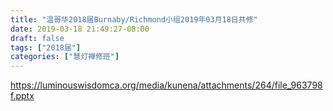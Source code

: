 ```yaml
---
title: "温哥华2018届Burnaby/Richmond小组2019年03月18日共修"
date: 2019-03-18 21:49:27-08:00
draft: false
tags: ["2018届"]
categories: ["慧灯禅修班"]
---
```

https://luminouswisdomca.org/media/kunena/attachments/264/file_963798f.pptx
